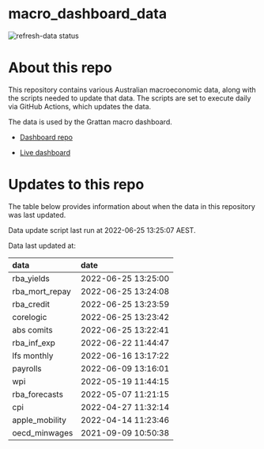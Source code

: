
<!-- README.md is generated from README.Rmd. Please edit that file -->

# macro\_dashboard\_data

<!-- badges: start -->

![refresh-data
status](https://github.com/grattan/macro_dashboard_data/workflows/refresh-data/badge.svg)

<!-- badges: end -->

# About this repo

This repository contains various Australian macroeconomic data, along
with the scripts needed to update that data. The scripts are set to
execute daily via GitHub Actions, which updates the data.

The data is used by the Grattan macro dashboard.

  - [Dashboard repo](https://github.com/grattan/macrodashboard)

  - [Live dashboard](https://mattcowgill.shinyapps.io/macrodashboard/)

# Updates to this repo

The table below provides information about when the data in this
repository was last updated.

Data update script last run at 2022-06-25 13:25:07 AEST.

Data last updated at:

| data             | date                |
| :--------------- | :------------------ |
| rba\_yields      | 2022-06-25 13:25:00 |
| rba\_mort\_repay | 2022-06-25 13:24:08 |
| rba\_credit      | 2022-06-25 13:23:59 |
| corelogic        | 2022-06-25 13:23:42 |
| abs comits       | 2022-06-25 13:22:41 |
| rba\_inf\_exp    | 2022-06-22 11:44:47 |
| lfs monthly      | 2022-06-16 13:17:22 |
| payrolls         | 2022-06-09 13:16:01 |
| wpi              | 2022-05-19 11:44:15 |
| rba\_forecasts   | 2022-05-07 11:21:15 |
| cpi              | 2022-04-27 11:32:14 |
| apple\_mobility  | 2022-04-14 11:23:46 |
| oecd\_minwages   | 2021-09-09 10:50:38 |
